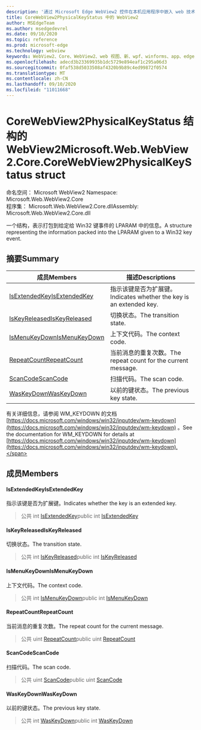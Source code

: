```yaml
---
description: '通过 Microsoft Edge WebView2 控件在本机应用程序中嵌入 web 技术 (HTML、CSS 和 JavaScript) '
title: CoreWebView2PhysicalKeyStatus 中的 WebView2
author: MSEdgeTeam
ms.author: msedgedevrel
ms.date: 09/10/2020
ms.topic: reference
ms.prod: microsoft-edge
ms.technology: webview
keywords: WebView2、Core、WebView2、web 视图、新、wpf、winforms、app、edge、CoreWebView2、CoreWebView2Controller、浏览器控件、边缘 html、、浏览器控件、边缘 html、WebView2
ms.openlocfilehash: adecd3b23369935b1dc5729e894eaf1c295a06d3
ms.sourcegitcommit: 0faf538d5033508af4320b9b89c4ed99872f0574
ms.translationtype: MT
ms.contentlocale: zh-CN
ms.lasthandoff: 09/10/2020
ms.locfileid: "11011668"
---
```

# <span data-ttu-id="f5b59-104">CoreWebView2PhysicalKeyStatus 结构的 WebView2</span><span class="sxs-lookup"><span data-stu-id="f5b59-104">Microsoft.Web.WebView2.Core.CoreWebView2PhysicalKeyStatus struct</span></span> 

<span data-ttu-id="f5b59-105">命名空间： Microsoft WebView2 </span><span class="sxs-lookup"><span data-stu-id="f5b59-105">Namespace: Microsoft.Web.WebView2.Core</span></span>\
<span data-ttu-id="f5b59-106">程序集： Microsoft.Web.WebView2.Core.dll</span><span class="sxs-lookup"><span data-stu-id="f5b59-106">Assembly: Microsoft.Web.WebView2.Core.dll</span></span>

<span data-ttu-id="f5b59-107">一个结构，表示打包到给定给 Win32 键事件的 LPARAM 中的信息。</span><span class="sxs-lookup"><span data-stu-id="f5b59-107">A structure representing the information packed into the LPARAM given to a Win32 key event.</span></span>

## <span data-ttu-id="f5b59-108">摘要</span><span class="sxs-lookup"><span data-stu-id="f5b59-108">Summary</span></span>

 <span data-ttu-id="f5b59-109">成员</span><span class="sxs-lookup"><span data-stu-id="f5b59-109">Members</span></span>                        | <span data-ttu-id="f5b59-110">描述</span><span class="sxs-lookup"><span data-stu-id="f5b59-110">Descriptions</span></span>
--------------------------------|---------------------------------------------
[<span data-ttu-id="f5b59-111">IsExtendedKey</span><span class="sxs-lookup"><span data-stu-id="f5b59-111">IsExtendedKey</span></span>](#isextendedkey) | <span data-ttu-id="f5b59-112">指示该键是否为扩展键。</span><span class="sxs-lookup"><span data-stu-id="f5b59-112">Indicates whether the key is an extended key.</span></span>
[<span data-ttu-id="f5b59-113">IsKeyReleased</span><span class="sxs-lookup"><span data-stu-id="f5b59-113">IsKeyReleased</span></span>](#iskeyreleased) | <span data-ttu-id="f5b59-114">切换状态。</span><span class="sxs-lookup"><span data-stu-id="f5b59-114">The transition state.</span></span>
[<span data-ttu-id="f5b59-115">IsMenuKeyDown</span><span class="sxs-lookup"><span data-stu-id="f5b59-115">IsMenuKeyDown</span></span>](#ismenukeydown) | <span data-ttu-id="f5b59-116">上下文代码。</span><span class="sxs-lookup"><span data-stu-id="f5b59-116">The context code.</span></span>
[<span data-ttu-id="f5b59-117">RepeatCount</span><span class="sxs-lookup"><span data-stu-id="f5b59-117">RepeatCount</span></span>](#repeatcount) | <span data-ttu-id="f5b59-118">当前消息的重复次数。</span><span class="sxs-lookup"><span data-stu-id="f5b59-118">The repeat count for the current message.</span></span>
[<span data-ttu-id="f5b59-119">ScanCode</span><span class="sxs-lookup"><span data-stu-id="f5b59-119">ScanCode</span></span>](#scancode) | <span data-ttu-id="f5b59-120">扫描代码。</span><span class="sxs-lookup"><span data-stu-id="f5b59-120">The scan code.</span></span>
[<span data-ttu-id="f5b59-121">WasKeyDown</span><span class="sxs-lookup"><span data-stu-id="f5b59-121">WasKeyDown</span></span>](#waskeydown) | <span data-ttu-id="f5b59-122">以前的键状态。</span><span class="sxs-lookup"><span data-stu-id="f5b59-122">The previous key state.</span></span>

<span data-ttu-id="f5b59-123">有关详细信息，请参阅 WM_KEYDOWN 的文档 [https://docs.microsoft.com/windows/win32/inputdev/wm-keydown](https://docs.microsoft.com/windows/win32/inputdev/wm-keydown) 。</span><span class="sxs-lookup"><span data-stu-id="f5b59-123">See the documentation for WM_KEYDOWN for details at [https://docs.microsoft.com/windows/win32/inputdev/wm-keydown](https://docs.microsoft.com/windows/win32/inputdev/wm-keydown).</span></span>

## <span data-ttu-id="f5b59-124">成员</span><span class="sxs-lookup"><span data-stu-id="f5b59-124">Members</span></span>

#### <span data-ttu-id="f5b59-125">IsExtendedKey</span><span class="sxs-lookup"><span data-stu-id="f5b59-125">IsExtendedKey</span></span> 

<span data-ttu-id="f5b59-126">指示该键是否为扩展键。</span><span class="sxs-lookup"><span data-stu-id="f5b59-126">Indicates whether the key is an extended key.</span></span>

> <span data-ttu-id="f5b59-127">公共 int [IsExtendedKey](#isextendedkey)</span><span class="sxs-lookup"><span data-stu-id="f5b59-127">public int [IsExtendedKey](#isextendedkey)</span></span>

#### <span data-ttu-id="f5b59-128">IsKeyReleased</span><span class="sxs-lookup"><span data-stu-id="f5b59-128">IsKeyReleased</span></span> 

<span data-ttu-id="f5b59-129">切换状态。</span><span class="sxs-lookup"><span data-stu-id="f5b59-129">The transition state.</span></span>

> <span data-ttu-id="f5b59-130">公共 int [IsKeyReleased](#iskeyreleased)</span><span class="sxs-lookup"><span data-stu-id="f5b59-130">public int [IsKeyReleased](#iskeyreleased)</span></span>

#### <span data-ttu-id="f5b59-131">IsMenuKeyDown</span><span class="sxs-lookup"><span data-stu-id="f5b59-131">IsMenuKeyDown</span></span> 

<span data-ttu-id="f5b59-132">上下文代码。</span><span class="sxs-lookup"><span data-stu-id="f5b59-132">The context code.</span></span>

> <span data-ttu-id="f5b59-133">公共 int [IsMenuKeyDown](#ismenukeydown)</span><span class="sxs-lookup"><span data-stu-id="f5b59-133">public int [IsMenuKeyDown](#ismenukeydown)</span></span>

#### <span data-ttu-id="f5b59-134">RepeatCount</span><span class="sxs-lookup"><span data-stu-id="f5b59-134">RepeatCount</span></span> 

<span data-ttu-id="f5b59-135">当前消息的重复次数。</span><span class="sxs-lookup"><span data-stu-id="f5b59-135">The repeat count for the current message.</span></span>

> <span data-ttu-id="f5b59-136">公共 uint [RepeatCount](#repeatcount)</span><span class="sxs-lookup"><span data-stu-id="f5b59-136">public uint [RepeatCount](#repeatcount)</span></span>

#### <span data-ttu-id="f5b59-137">ScanCode</span><span class="sxs-lookup"><span data-stu-id="f5b59-137">ScanCode</span></span> 

<span data-ttu-id="f5b59-138">扫描代码。</span><span class="sxs-lookup"><span data-stu-id="f5b59-138">The scan code.</span></span>

> <span data-ttu-id="f5b59-139">公共 uint [ScanCode](#scancode)</span><span class="sxs-lookup"><span data-stu-id="f5b59-139">public uint [ScanCode](#scancode)</span></span>

#### <span data-ttu-id="f5b59-140">WasKeyDown</span><span class="sxs-lookup"><span data-stu-id="f5b59-140">WasKeyDown</span></span> 

<span data-ttu-id="f5b59-141">以前的键状态。</span><span class="sxs-lookup"><span data-stu-id="f5b59-141">The previous key state.</span></span>

> <span data-ttu-id="f5b59-142">公共 int [WasKeyDown](#waskeydown)</span><span class="sxs-lookup"><span data-stu-id="f5b59-142">public int [WasKeyDown](#waskeydown)</span></span>

